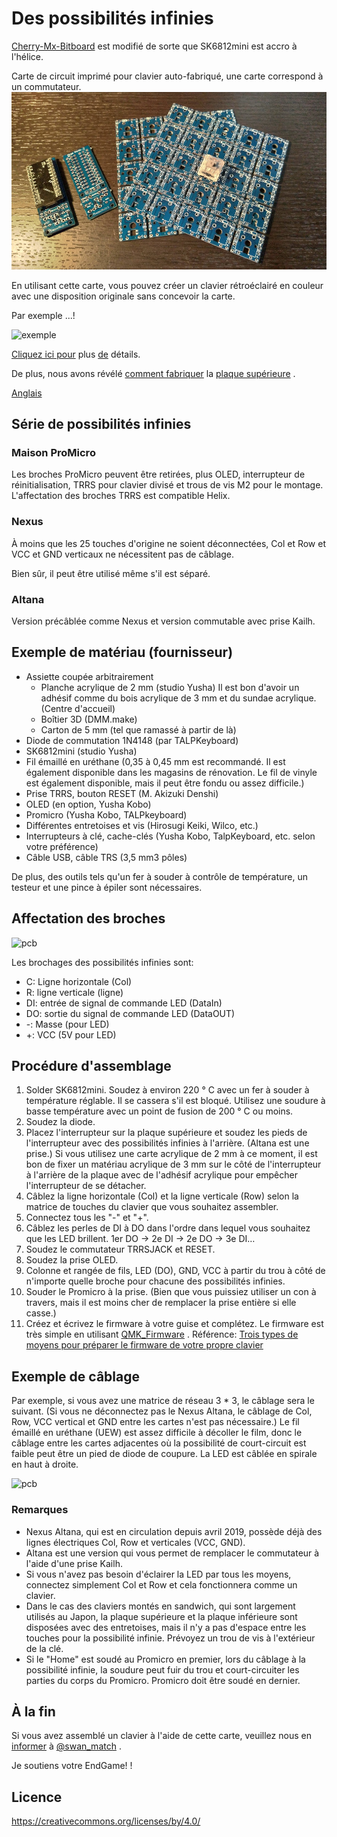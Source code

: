 # Des possibilités infinies

[Cherry-Mx-Bitboard](https://github.com/ogatatsu/Cherry-Mx-Bitboard) est modifié de sorte que SK6812mini est accro à l'hélice.

Carte de circuit imprimé pour clavier auto-fabriqué, une carte correspond à un commutateur. ![pcb](./docs/pcbs.jpg)

En utilisant cette carte, vous pouvez créer un clavier rétroéclairé en couleur avec une disposition originale sans concevoir la carte.

Par exemple ...!

![exemple](https://cdn-ak.f.st-hatena.com/images/fotolif./swan_match/20180915/20180915184339.jpg)

[Cliquez ici pour](https://swan-match.hatenablog.com/entry/2018/09/15/184923) plus [de](https://swan-match.hatenablog.com/entry/2018/09/15/184923) détails.

De plus, nous avons révélé [comment fabriquer](https://swanmatch.github.io/topplate-tips) la [plaque supérieure](https://swanmatch.github.io/topplate-tips) .

[Anglais](https://translate.google.com/translate?hl=ja&sl=auto&tl=en&u=https%3A%2F%2Fswanmatch.github.io%2FMxLEDBitPCB%2F&sandbox=1)

## Série de possibilités infinies

### Maison ProMicro

Les broches ProMicro peuvent être retirées, plus OLED, interrupteur de réinitialisation, TRRS pour clavier divisé et trous de vis M2 pour le montage.
 L'affectation des broches TRRS est compatible Helix.

### Nexus

À moins que les 25 touches d'origine ne soient déconnectées, Col et Row et VCC et GND verticaux ne nécessitent pas de câblage.

Bien sûr, il peut être utilisé même s'il est séparé.

### Altana

Version précâblée comme Nexus et version commutable avec prise Kailh.

## Exemple de matériau (fournisseur)

- Assiette coupée arbitrairement
    - Planche acrylique de 2 mm (studio Yusha)
         Il est bon d'avoir un adhésif comme du bois acrylique de 3 mm et du sundae acrylique. (Centre d'accueil)
    - Boîtier 3D (DMM.make)
    - Carton de 5 mm (tel que ramassé à partir de là)
- Diode de commutation 1N4148 (par TALPKeyboard)
- SK6812mini (studio Yusha)
- Fil émaillé en uréthane (0,35 à 0,45 mm est recommandé. Il est également disponible dans les magasins de rénovation. Le fil de vinyle est également disponible, mais il peut être fondu ou assez difficile.)
- Prise TRRS, bouton RESET (M. Akizuki Denshi)
- OLED (en option, Yusha Kobo)
- Promicro (Yusha Kobo, TALPkeyboard)
- Différentes entretoises et vis (Hirosugi Keiki, Wilco, etc.)
- Interrupteurs à clé, cache-clés (Yusha Kobo, TalpKeyboard, etc. selon votre préférence)
- Câble USB, câble TRS (3,5 mm3 pôles)

De plus, des outils tels qu'un fer à souder à contrôle de température, un testeur et une pince à épiler sont nécessaires.

## Affectation des broches

![pcb](pcb1.png)

Les brochages des possibilités infinies sont:

- C: Ligne horizontale (Col)
- R: ligne verticale (ligne)
- DI: entrée de signal de commande LED (DataIn)
- DO: sortie du signal de commande LED (DataOUT)
- -: Masse (pour LED)
- +: VCC (5V pour LED)

## Procédure d'assemblage

1. Solder SK6812mini.
     Soudez à environ 220 ° C avec un fer à souder à température réglable.
     Il se cassera s'il est bloqué.
     Utilisez une soudure à basse température avec un point de fusion de 200 ° C ou moins.
2. Soudez la diode.
3. Placez l'interrupteur sur la plaque supérieure et soudez les pieds de l'interrupteur avec des possibilités infinies à l'arrière.
     (Altana est une prise.) Si vous utilisez une carte acrylique de 2 mm à ce moment, il est bon de fixer un matériau acrylique de 3 mm sur le côté de l'interrupteur à l'arrière de la plaque avec de l'adhésif acrylique pour empêcher l'interrupteur de se détacher.
4. Câblez la ligne horizontale (Col) et la ligne verticale (Row) selon la matrice de touches du clavier que vous souhaitez assembler.
5. Connectez tous les "-" et "+".
6. Câblez les perles de DI à DO dans l'ordre dans lequel vous souhaitez que les LED brillent. 1er DO → 2e DI → 2e DO → 3e DI…
7. Soudez le commutateur TRRSJACK et RESET.
8. Soudez la prise OLED.
9. Colonne et rangée de fils, LED (DO), GND, VCC à partir du trou à côté de n'importe quelle broche pour chacune des possibilités infinies.
10. Souder le Promicro à la prise.
     (Bien que vous puissiez utiliser un con à travers, mais il est moins cher de remplacer la prise entière si elle casse.)
11. Créez et écrivez le firmware à votre guise et complétez.
     Le firmware est très simple en utilisant [QMK_Firmware](https://github.com/qmk/qmk_firmware) .
     Référence: [Trois types de moyens pour préparer le firmware de votre propre clavier](https://skyhigh-works.hatenablog.com/entry/2018/10/09/120909)

## Exemple de câblage

Par exemple, si vous avez une matrice de réseau 3 * 3, le câblage sera le suivant.
 (Si vous ne déconnectez pas le Nexus Altana, le câblage de Col, Row, VCC vertical et GND entre les cartes n'est pas nécessaire.)
 Le fil émaillé en uréthane (UEW) est assez difficile à décoller le film, donc le câblage entre les cartes adjacentes où la possibilité de court-circuit est faible peut être un pied de diode de coupure.
 La LED est câblée en spirale en haut à droite.

![pcb](pcb9.png)

### Remarques

- Nexus Altana, qui est en circulation depuis avril 2019, possède déjà des lignes électriques Col, Row et verticales (VCC, GND).
- Altana est une version qui vous permet de remplacer le commutateur à l'aide d'une prise Kailh.
- Si vous n'avez pas besoin d'éclairer la LED par tous les moyens, connectez simplement Col et Row et cela fonctionnera comme un clavier.
- Dans le cas des claviers montés en sandwich, qui sont largement utilisés au Japon, la plaque supérieure et la plaque inférieure sont disposées avec des entretoises, mais il n'y a pas d'espace entre les touches pour la possibilité infinie. Prévoyez un trou de vis à l'extérieur de la clé.
- Si le "Home" est soudé au Promicro en premier, lors du câblage à la possibilité infinie, la soudure peut fuir du trou et court-circuiter les parties du corps du Promicro.
     Promicro doit être soudé en dernier.

## À la fin

Si vous avez assemblé un clavier à l'aide de cette carte, veuillez nous en [informer](https://twitter.com/swan_match) à [@swan_match](https://twitter.com/swan_match) .

Je soutiens votre EndGame! !

## Licence

https://creativecommons.org/licenses/by/4.0/

